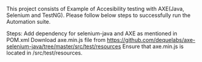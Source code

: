 This project consists of Example of Accesibility testing with AXE(Java, Selenium and TestNG). Please follow below steps to successfully run the Automation suite. 


Steps:
Add dependency for selenium-java  and AXE as mentioned in POM.xml
Download axe.min.js file from https://github.com/dequelabs/axe-selenium-java/tree/master/src/test/resources
Ensure that axe.min.js is located in /src/test/resources.
